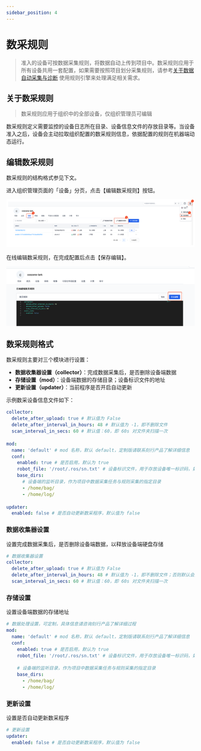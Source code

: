 ```yaml
---
sidebar_position: 4
---
```


# 数采规则

> 准入的设备可按数据采集规则，将数据自动上传到项目中。数采规则应用于所有设备共用一套配置，如果需要按照项目划分采集规则，请参考[关于数据自动采集与诊断](../9-data-diagnosis/1-intro.md) 使用规则引擎来处理满足相关需求。

## 关于数采规则

> 数采规则应用于组织中的全部设备，仅组织管理员可编辑

数采规则定义需要监控的设备日志所在目录、设备信息文件的存放目录等。当设备准入之后，设备会主动拉取组织配置的数采规则信息，依据配置的规则在机器端动态运行。

## 编辑数采规则

数采规则的结构格式参见下文。

进入组织管理页面的「设备」分页，点击【编辑数采规则】按钮。

![org-device](../img/org-device.png)

在线编辑数采规则，在完成配置后点击【保存编辑】。

![org-dev-rule-save](./img/device-save-collector.png)

## 数采规则格式

数采规则主要对三个模块进行设置：

- **数据收集器设置（collector）**：完成数据采集后，是否删除设备端数据
- **存储设置（mod）**：设备端数据的存储目录；设备标识文件的地址
- **更新设置（updater）**：当前程序是否开启自动更新

示例数采设备信息文件如下：

```yaml
collector:
  delete_after_upload: true # 默认值为 False
  delete_after_interval_in_hours: 48 # 默认值为 -1，即不删除文件
  scan_interval_in_secs: 60 # 默认值：60，即 60s 对文件夹扫描一次

mod:
  name: 'default' # mod 名称，默认 default，定制版请联系刻行产品了解详细信息
  conf:
    enabled: true # 是否启用，默认为 true
    robot_file: '/root/.ros/sn.txt' # 设备标识文件，用于存放设备唯一标识码，如 sn
    base_dirs:
      # 设备端的监听目录，作为项目中数据采集任务与规则采集的指定目录
      - /home/bag/
      - /home/log/

updater:
  enabled: false # 是否自动更新数采程序，默认值为 false
```

### 数据收集器设置

设置完成数据采集后，是否删除设备端数据，以释放设备端硬盘存储

```yaml
# 数据收集器设置
collector:
  delete_after_upload: true # 默认值为 False
  delete_after_interval_in_hours: 48 # 默认值为 -1，即不删除文件；否则默认会删除 48 小时以前的旧数据
  scan_interval_in_secs: 60 # 默认值：60，即 60s 对文件夹扫描一次
```

### 存储设置

设置设备端数据的存储地址

```yaml
# 数据处理设置，可定制，具体信息请咨询刻行产品了解详细过程
mod:
  name: 'default' # mod 名称，默认 default，定制版请联系刻行产品了解详细信息
  conf:
    enabled: true # 是否启用，默认为 true
    robot_file: '/root/.ros/sn.txt' # 设备标识文件，用于存放设备唯一标识码，如 sn

    # 设备端的监听目录，作为项目中数据采集任务与规则采集的指定目录
    base_dirs:
      - /home/bag/
      - /home/log/
```

### 更新设置

设置是否自动更新数采程序

```yaml
# 更新设置
updater:
  enabled: false # 是否自动更新数采程序，默认值为 false
```

